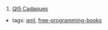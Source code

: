 1. [Qt5 Cadaques](http://qmlbook.github.io)
  * tags: [qml](tags/qml.md), [free-programming-books](tags/free-programming-books.md)
